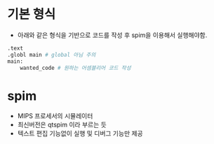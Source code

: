 # 기본 형식
- 아래와 같은 형식을 기반으로 코드를 작성 후 spim을 이용해서 실행해야함.

```bash
.text
.globl main # global 아님 주의
main:
    wanted_code # 원하는 어셈블리어 코드 작성
```

# spim
- MIPS 프로세서의 시뮬레이터
- 최신버전은 qtspim 이라 부르는 듯
- 텍스트 편집 기능없이 실행 및 디버그 기능만 제공